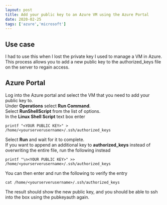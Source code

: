 ```yaml
---
layout: post
title: Add your public key to an Azure VM using the Azure Portal
date: 2020-02-25
tags: ['azure','microsoft']
---
```


## Use case  
I had to use this when I lost the private key I used to manage a VM in Azure. This process allows you to add a new public key to the authorized_keys file on the server to regain access.

## Azure Portal 
Log into the Azure portal and select the VM that you need to add your public key to.  
Under **Operations** select **Run Command**.  
Select **RunShellScript** from the list of options.  
In the **Linux Shell Script** text box enter  
  
``printf "<YOUR PUBLIC KEY>" > /home/<yourserverusername>/.ssh/authorized_keys``  
  
Select **Run** and wait for it to complete.  
If you want to append an additional key to **authorized_keys** instead of overwriting the entire file, run the following instead  
  
``printf "\n<YOUR PUBLIC KEY>" >> /home/<yourserverusername>/.ssh/authorized_keys``  
  
You can then enter and run the following to verify the entry  
  
``cat /home/<yourserverusername>/.ssh/authorized_keys``  
  
The result should show the new public key, and you should be able to ssh into the box using the pubkeyauth again.
